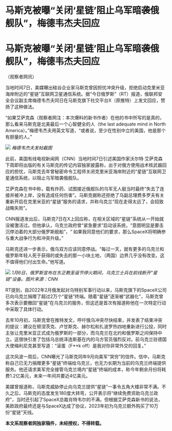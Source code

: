 # 马斯克被曝“关闭‘星链’阻止乌军暗袭俄舰队”，梅德韦杰夫回应

# 马斯克被曝“关闭‘星链’阻止乌军暗袭俄舰队”，梅德韦杰夫回应

（观察者网讯）

当地时间7日，美媒曝出硅谷企业家马斯克曾因担忧冲突升级，拒绝启动克里米亚海岸附近的“星链”互联网卫星通信系统。据“今日俄罗斯”（RT）报道，俄联邦安全会议副主席梅德韦杰夫同日在马斯克旗下社交平台X（原推特）上发文回应，赞扬了这种做法。

“如果艾萨克森（观察者网注：本次爆料的新书作者）在他的书中所写的是真的，那么看来马斯克是北美最后一个心智健全的人（the last adequate
mind in North America）。”梅德韦杰夫用英文写道，“或者说，至少在性别中立的美国，他是那个有胆量的人。”

![](https://inews.gtimg.com/om_bt/OvnwviyZRqf_YUbnRsueySCFst0Y63uvAn5ZRCWv4dzbgAA/1000)
_梅德韦杰夫发帖截图_

此前，美国有线电视新闻网（CNN）当地时间7日引述美国作家沃尔特·艾萨克森下周即将出版的有关马斯克的传记内容独家披露称，出于对俄方使用战术核武器回应的担忧，马斯克去年曾秘密命令工程师关闭克里米亚海岸附近的“星链”互联网卫星通信系统，以阻止乌军暗袭俄舰队。

艾萨克森在书中称，载有炸药、试图接近俄舰队的乌军无人艇当时最终“失去了连接并被冲上岸，没有造成任何伤害”。马斯克据称还拒绝了乌副总理费多罗夫有关重新开启在克里米亚的“星链”服务的请求，并称乌克兰“现在走得太远了，会招致战略失败”。

CNN报道发出后，马斯克7日在X上回应称，在相关区域的“星链”系统从一开始就没被激活过。但他承认，乌克兰政府曾“紧急要求”启动该系统，“意图明显是要击沉停泊着的大部分俄罗斯舰船”，“
如果我同意他们的要求，那么SpaceX将明确参与重大战争行为和冲突升级。”

马斯克还进一步表示，俄乌双方应该同意停战。“每过一天，就有更多的乌克兰和俄罗斯年轻人死于获得的或失去的那一小块土地，（两国）边界几乎没有改变。这不值得他们付出生命。”他写道。

![](https://inews.gtimg.com/om_bt/Oqv4ngCX5aKwQFJ50BtfC72zXFwvm4mVqG2H06JzlbA54AA/1000)
_1月6日，俄罗斯宣布在东正教圣诞节停火期间，乌克兰士兵在前线断开“星链”设备。图片来源：CNN_

RT提到，自2022年2月俄发起对乌特别军事行动以来，马斯克旗下的SpaceX公司已向乌克兰捐赠了超过2万个“星链”终端。随着“星链”逐渐被“武器化”，马斯克曾多次表示要撤回“星链”在乌克兰的服务，但这还是首次有报道称他在一次特定行动中采取了具体行动。

去年10月初，马斯克曾在推特发文，呼吁俄乌冲突尽快结束，并发表了结束冲突的提议：建议在顿涅茨克、卢甘斯克、赫尔松和扎波罗热四地重新进行公投，同时主张让克里米亚正式成为俄罗斯的一部分，而乌克兰在北约和俄罗斯之间保持中立。这很快引发了包括乌总统泽连斯基在内的乌方官员强烈反对。前乌克兰驻德国大使梅利尼克甚至写道：“滚蛋（F**k
off）是我对你非常外交的回复。”

这次风波一周后，CNN曝光了马斯克同年9月向美军“哭穷”的信件。信中，马斯克称自己已无力捐赠更多“星链”终端给乌克兰，也无力长期为当前的乌克兰终端提供服务。他还请求美军完全接管乌克兰境内“星链”终端的成本，称今年剩余月份将耗费1.2亿美元，未来一年间共要近4亿美元。

美媒曾报道称，马斯克威胁停止向乌克兰提供“星链”一事令五角大楼非常不满。不久之后，马斯克的态度发生180度大转弯，公开表示将“继续免费资助乌克兰政府”，当时还引起了SpaceX总裁肖特韦尔的不满。但根据艾萨克森新书的说法，美欧政府最终还是与SpaceX达成了协议，2023年初为乌克兰额外购买了10万份“星链”天线。

**本文系观察者网独家稿件，未经授权，不得转载。**

